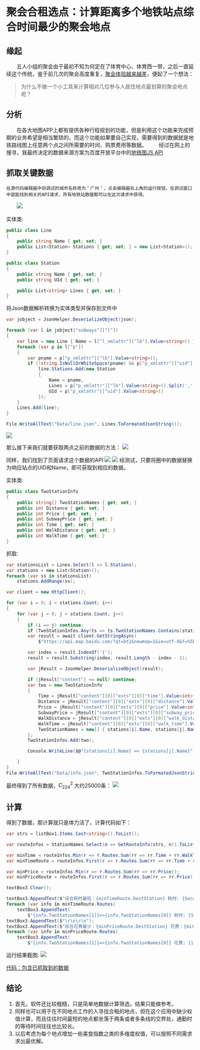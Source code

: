 
# 聚会合租选点：计算距离多个地铁站点综合时间最少的聚会地点

## 缘起
　　五人小组的聚会由于最初不知为何定在了体育中心、体育西一带，之后一直延续这个传统，鉴于前几次的聚会高度重复，[聚会体验越来越差](https://blog.chcaty.cn/2019/02/24/%E8%81%9A%E4%BC%9A%E9%9A%8F%E6%83%B3/#%E5%85%B3%E4%BA%8E%E8%81%9A%E4%BC%9A)，便起了一个想法：
> 为什么不做一个小工具来计算相对几位参与人居住地点最划算的聚会地点呢？

<!--more-->
## 分析
　　在各大地图APP上都有提供各种行程规划的功能，但是利用这个功能来完成预期的业务希望是相当繁琐的，而这个功能如果要自己实现，需要得到的数据就是地铁路线图上任意两个点之间所需要的时间、购票费用等数据。
　　经过在网上的搜寻，我最终决定的数据来源方案为百度开放平台中的[地铁图JS API](http://lbsyun.baidu.com/jsdemo.htm#subway4_1)

## 抓取关键数据
    在源代码编辑器中将调试的城市名称改为＇广州＇，点击编辑器右上角的运行按钮，在调试窗口中就能找到相关的API请求，所有地铁站数据都可以在这次请求中获得。
　　![](http://qiniucdn.wayneshao.com/聚会合租选点：计算距离多个地点综合时间最少的聚会地点/20190317105515992.png)

实体类:
```csharp
public class Line
{
    public string Name { get; set; }
    public List<Station> Stations { get; set; } = new List<Station>();
}

public class Station
{
    public string Name { get; set; }
    public string UId { get; set; }

    public List<string> Lines { get; set; }
}
```
将Json数据解析转换为实体类型并保存到文件中
```csharp
var jobject = JsonHelper.DeserializeObject(json);

foreach (var l in jobject["subways"]["l"])
{
    var line = new Line { Name = l["l_xmlattr"]["lb"].Value<string>() };
    foreach (var p in l["p"])
    {
        var pname = p["p_xmlattr"]["lb"].Value<string>();
        if (!string.IsNullOrWhiteSpace(pname) && p["p_xmlattr"]["uid"] != null)
            line.Stations.Add(new Station
            {
                Name = pname,
                Lines = p["p_xmlattr"]["lb"].Value<string>().Split(',').Select(s => s.Substring(s.IndexOf("|") + 1)).ToList(),
                UId = p["p_xmlattr"]["uid"].Value<string>()
            });
    }
    Lines.Add(line);
}

File.WriteAllText("Data/line.json", Lines.ToFormatedJsonString());
```

![](http://qiniucdn.wayneshao.com/聚会合租选点：计算距离多个地点综合时间最少的聚会地点/20190317110105885.png)

那么接下来我们就要获取两点之前的数据的方法：
![](http://qiniucdn.wayneshao.com/聚会合租选点：计算距离多个地点综合时间最少的聚会地点/20190317110533303.png)

同样，我们找到了页面请求这个数据的API
![](http://qiniucdn.wayneshao.com/聚会合租选点：计算距离多个地点综合时间最少的聚会地点/20190317110619477.png)
![](http://qiniucdn.wayneshao.com/聚会合租选点：计算距离多个地点综合时间最少的聚会地点/20190317110804123.png)
经测试，只要将圈中的数据替换为响应站点的UID和Name，即可获取到相应的数据。

实体类:
```csharp
public class TwoStationInfo
{
    public string[] TwoStationNames { get; set; }
    public int Distance { get; set; }
    public int Price { get; set; }
    public int SubwayPrice { get; set; }
    public int Time { get; set; }
    public int WalkDistance { get; set; }
    public int WalkTime { get; set; }
}
```

抓取:
```csharp
var stationsList = Lines.Select(l => l.Stations);
var stations = new List<Station>();
foreach (var ss in stationsList)
    stations.AddRange(ss);

var client = new HttpClient();

for (var i = 0; i < stations.Count; i++)
{
    for (var j = 0; j < stations.Count; j++)
    {
        if (i == j) continue;
        if (TwoStationInfos.Any(ts => ts.TwoStationNames.Contains(stations[i].Name) && ts.TwoStationNames.Contains(stations[j].Name))) continue;
        var result = await client.GetStringAsync(
            $"https://api.map.baidu.com/?qt=bt2&newmap=1&ie=utf-8&f=%5B1,12,13,14%5D&c=257&sn=0$${stations[i].UId}$$undefined,undefined$${stations[i].Name}$$&en=0$${stations[j].UId}$$undefined,undefined$${stations[j].Name}$$&m=sbw&ccode=257&from=dtzt&sy=0&t=1552814046118&callback=BMapSub._rd._cbk22197");

        var index = result.IndexOf('{');
        result = result.Substring(index, result.Length - index - 1);

        var jResult = JsonHelper.DeserializeObject(result);

        if (jResult["content"] == null) continue;
        var two = new TwoStationInfo
        {
            Time = jResult["content"][0]["exts"][0]["time"].Value<int>(),
            Distance = jResult["content"][0]["exts"][0]["distance"].Value<int>(),
            Price = jResult["content"][0]["exts"][0]["price"].Value<int>(),
            SubwayPrice = jResult["content"][0]["exts"][0]["subway_price"].Value<int>(),
            WalkDistance = jResult["content"][0]["exts"][0]["walk_distance"].Value<int>(),
            WalkTime = jResult["content"][0]["exts"][0]["walk_time"].Value<int>(),
            TwoStationNames = new[] { stations[i].Name, stations[j].Name }
        };
        TwoStationInfos.Add(two);

        Console.WriteLine($@"{stations[i].Name} => {stations[j].Name}");

    }
}
File.WriteAllText("Data/info.json", TwoStationInfos.ToFormatedJsonString());
```
最终得到了所有数据，$C_{224}^2$ 大约25000条：
![](http://qiniucdn.wayneshao.com/聚会合租选点：计算距离多个地点综合时间最少的聚会地点/20190317111150999.png)


## 计算
得到了数据，那计算就只是体力活了，计算代码如下：
```csharp
var strs = listBox1.Items.Cast<string>().ToList();

var routeInfos = StationNames.Select(n => GetRouteInfo(strs, n)).ToList();

var minTime = routeInfos.Min(r => r.Routes.Sum(rr => rr.Time + rr.WalkTime));
var minTimeRoute = routeInfos.First(r => r.Routes.Sum(rr => rr.Time + rr.WalkTime) == minTime);

var minPrice = routeInfos.Min(r => r.Routes.Sum(rr => rr.Price));
var minPriceRoute = routeInfos.First(r => r.Routes.Sum(rr => rr.Price) == minPrice);

textBox3.Clear();

textBox3.AppendText($"综合耗时最短：{minTimeRoute.DestStation} 耗时: {Second2Chs(minTime)} \r\n其中地铁时间: {Second2Chs(minTimeRoute.Routes.Sum(rr => rr.Time))} 步行时间:{Second2Chs(minTimeRoute.Routes.Sum(rr => rr.WalkTime))}\r\n\r\n");
foreach (var info in minTimeRoute.Routes)
    textBox3.AppendText(
        $"{info.TwoStationNames[1]}=>{info.TwoStationNames[0]} 耗时: {Second2Chs(info.Time + info.WalkTime)} \r\n其中地铁时间: {Second2Chs(info.Time)} 步行时间:{Second2Chs(info.WalkTime)} \r\n");
textBox3.AppendText($"\r\n\r\n");
textBox3.AppendText($"综合花费最少：{minPriceRoute.DestStation} 花费：{minPrice/100.0} \r\n\r\n");
foreach (var info in minPriceRoute.Routes)
    textBox3.AppendText(
        $"{info.TwoStationNames[1]}=>{info.TwoStationNames[0]} 花费: {info.Price / 100.0} \r\n");
```

运行结果截图:
![](http://qiniucdn.wayneshao.com/聚会合租选点：计算距离多个地点综合时间最少的聚会地点/20190317112034374.png)


[代码：包含已抓取到的数据](https://github.com/WayneShao/PartySubwaySationDemo)

## 结论

1. 首先，软件还比较粗糙，只是简单地数据计算筛选，结果只能做参考。
2. 同样也可以用于在不同地点工作的人寻找合租的地点，但在这个应用中缺少权值计算，而且往往时间最短的地点都坐落于两条或者多条线的交界处，通勤时的等待时间往往也比较长。
3. 以后考虑为每个地点增加一些美食指数之类的多维度权值，可以按照不同需求求出最优解。
